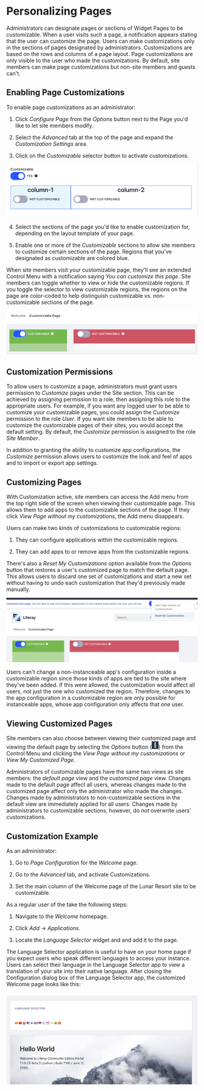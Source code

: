 # Personalizing Pages [](id=personalizing-pages)

Administrators can designate pages or sections of Widget Pages to be 
customizable. When a user visits such a page, a notification appears stating 
that the user can customize the page. Users can make customizations only in the 
sections of pages designated by administrators. Customizations are based on the 
rows and columns of a page layout. Page customizations are only visible to the 
user who made the customizations. By default, site members can make page 
customizations but non-site members and guests can't.

## Enabling Page Customizations

To enable page customizations as an administrator:

1.  Click *Configure Page* from the *Options* button next to the Page you'd 
    like to let site members modify.
    
2.  Select the *Advanced* tab at the top of the page and expand the
    *Customization Settings* area.

3.  Click on the *Customizable* selector button to activate customizations.

![Figure X: To enable page customizations, click on the *Configure Page* button next to the page, expand the *Customization Settings* area, and click on the *Customizable* button.](../../../../../images/page-customizations.png)

4.  Select the sections of the page you'd like to enable customization for, 
    depending on the layout template of your page.
    
5.  Enable one or more of the *Customizable* sections to allow site members to 
    customize certain sections of the page. Regions that you've designated as 
    customizable are colored blue.

When site members visit your customizable page, they'll see an extended Control
Menu with a notification saying *You can customize this page*. Site members can
toggle whether to view or hide the customizable regions. If you toggle the
selector to view customizable regions, the regions on the page are color-coded
to help distinguish customizable vs. non-customizable sections of the page.

![Figure X: Customizable regions are colored green and non-customizable regions are colored red.](../../../../../images/color-coded-customizable-regions.png)

## Customization Permissions

To allow users to customize a page, administrators must grant users permission
to *Customize* pages under the Site section. This can be achieved by assigning
permission to a role, then assigning this role to the appropriate users. For
example, if you want any logged user to be able to customize your customizable
pages, you could assign the *Customize* permission to the role *User*. If you
want site members to be able to customize the customizable pages of their sites,
you would accept the default setting. By default, the *Customize* permission is
assigned to the role *Site Member*.

In addition to granting the ability to customize app configurations, the
*Customize* permission allows users to customize the look and feel of apps
and to import or export app settings.

## Customizing Pages

With Customization active, site members can access the Add menu from the top
right side of the screen when viewing their customizable page. This allows them 
to add apps to the customizable sections of the page. If they click *View
Page without my customizations*, the Add menu disappears.

Users can make two kinds of customizations to customizable regions:

1.  They can configure applications within the customizable regions.

2.  They can add apps to or remove apps from the customizable regions.

There's also a *Reset My Customizations* option available from the *Options*
button that restores a user's customized page to match the default page. This
allows users to discard one set of customizations and start a new set without
having to undo each customization that they'd previously made manually. 

![Figure X: Customizable areas are highlighted green when organizing apps on the page.](../../../../../images/customizable-regions.png)

Users can't change a non-instanceable app's configuration inside a customizable
region since those kinds of apps are tied to the site where they've been added.
If this were allowed, the customization would affect all users, not just the one
who customized the region. Therefore, changes to the app configuration in
a customizable region are only possible for instanceable apps, whose app
configuration only affects that one user.

## Viewing Customized Pages

Site members can also choose between viewing their customized page and viewing
the default page by selecting the *Options* button
(![Options](../../../../../images/icon-options.png)) from the Control Menu and
clicking the *View Page without my customizations* or *View My Customized Page*.

Administrators of customizable pages have the same two views as site members:
the *default page* view and the *customized page* view. Changes made to the
default page affect all users, whereas changes made to the customized page
affect only the administrator who made the changes. Changes made by
administrators to non-customizable sections in the default view are immediately
applied for all users. Changes made by administrators to customizable sections,
however, do *not* overwrite users' customizations.


## Customization Example

As an administrator:

1.  Go to *Page Configuration* for the *Welcome* page.

2.  Go to the *Advanced* tab, and activate Customizations.

3.  Set the main column of the Welcome page of the Lunar Resort site to be customizable.

As a regular user of the take the following steps:

1.  Navigate to the *Welcome* homepage.

2.  Click *Add* &rarr; *Applications*.

3.  Locate the *Language Selector* widget and and add it to the page.

The Language Selector application is useful to have on your home page if you
expect users who speak different languages to access your instance. Users can
select their language in the Language Selector app to view a translation of your
site into their native language. After closing the Configuration dialog box of
the Language Selector app, the customized Welcome page looks like this:

![Figure X: In this example, the user added the Language app, and changed the display style from icons to a select box.](../../../../../images/customized-portal-homepage.png)
